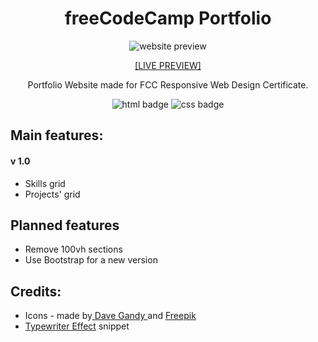 <h1 align="center">freeCodeCamp Portfolio</h1>

<p align="center">
  <img alt="website preview" src="https://www.site-shot.com/cached_image/aCTF0CHoEeq7AAJCrBEABA">
</p>

<p align="center"><a href="https://ann-dev.github.io/fcc-projects/fcc-portfolio/" target="_blank">[LIVE PREVIEW]</a></p>

<p align="center">Portfolio Website made for FCC Responsive Web Design Certificate.</p>

<p align="center">
  <img alt="html badge" src="https://img.shields.io/badge/HTML5-orange?style=flat-square">
  <img alt="css badge" src="https://img.shields.io/badge/CSS3-blue?style=flat-square">
</p>

<h2>Main features:</h2>
<h4>v 1.0</h4>
<ul>
  <li>Skills grid</li>
  <li>Projects' grid</li>
</ul>

<h2>Planned features</h2>
<ul>
  <li>Remove 100vh sections</li>
  <li>Use Bootstrap for a new version</li>
</ul>

<h2>Credits:</h2>
<ul>
  <li>Icons - made by<a href="https://www.flaticon.com/authors/dave-gandy" target="_blank"> Dave Gandy </a>and <a href="https://www.flaticon.com/authors/freepik" target="_blank">Freepik</a></li>
  <li><a href="https://css-tricks.com/snippets/css/typewriter-effect/">Typewriter Effect</a> snippet</li>
</ul>
